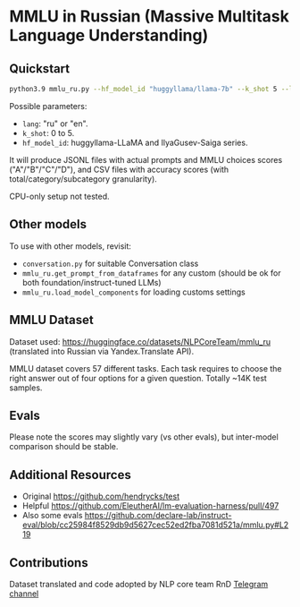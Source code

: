 # MMLU in Russian (Massive Multitask Language Understanding)


## Quickstart

```bash
python3.9 mmlu_ru.py --hf_model_id "huggyllama/llama-7b" --k_shot 5 --lang "ru" --output_dir "results"
```

Possible parameters:
- `lang`: "ru" or "en".
- `k_shot`: 0 to 5.
- `hf_model_id`: huggyllama-LLaMA and IlyaGusev-Saiga series.

It will produce JSONL files with actual prompts and MMLU choices scores ("A"/"B"/"C"/"D"), and CSV files with accuracy scores (with total/category/subcategory granularity).

CPU-only setup not tested.


## Other models

To use with other models, revisit:
- `conversation.py` for suitable Conversation class
- `mmlu_ru.get_prompt_from_dataframes` for any custom (should be ok for both foundation/instruct-tuned LLMs)
- `mmlu_ru.load_model_components` for loading customs settings


## MMLU Dataset

Dataset used: https://huggingface.co/datasets/NLPCoreTeam/mmlu_ru (translated into Russian via Yandex.Translate API).

MMLU dataset covers 57 different tasks. Each task requires to choose the right answer out of four options for a given question. Totally ~14K test samples.


## Evals

Please note the scores may slightly vary (vs other evals), but inter-model comparison should be stable.


## Additional Resources

- Original https://github.com/hendrycks/test
- Helpful https://github.com/EleutherAI/lm-evaluation-harness/pull/497
- Also some evals https://github.com/declare-lab/instruct-eval/blob/cc25984f8529db9d5627cec52ed2fba7081d521a/mmlu.py#L219


## Contributions

Dataset translated and code adopted by NLP core team RnD [Telegram channel](https://t.me/nlpcoreteam)
